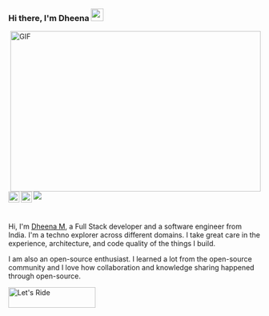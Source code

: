 ### Hi there, I'm Dheena <img src="https://media.giphy.com/media/hvRJCLFzcasrR4ia7z/giphy.gif" width="25px">

 <img align="right" alt="GIF" src="https://github.com/arsentieva/arsentieva/blob/main/code.gif?raw=true" width="500" height="320" />
<br />

<a href="dheenathayalanbscct@gmail.com">
  <img align="left" alt="Dheena M LinkedIN" width="22px" src="https://raw.githubusercontent.com/peterthehan/peterthehan/master/assets/linkedin.svg" />
</a>

<a href="https://twitter.com/dheenat88556319">
  <img align="left" alt="Dheena M | Twitter" width="22px" src="https://raw.githubusercontent.com/peterthehan/peterthehan/master/assets/twitter.svg" />
</a>

![](https://komarev.com/ghpvc/?username=jeganathpv&color=blue&label=PROFILE+VIEWS)

<br />

Hi, I'm [Dheena M](#), a Full Stack developer and a software engineer from India. I'm a techno explorer across different domains. I take great care in the experience, architecture, and code quality of the things I build.

I am also an open-source enthusiast. I learned a lot from the open-source community and I love how collaboration and knowledge sharing happened through open-source.

<!--
**dheena-thayalan/dheena-thayalan** is a ✨ _special_ ✨ repository because its `README.md` (this file) appears on your GitHub profile.

Here are some ideas to get you started:

- 💬 Ping me about anything, I am happy to help;
- 🔭  I’m currently working on my first book.
- 🌱 I’m currently learning .Net Core
- 👯 I’m looking to collaborate on open source
-⚡ Fun fact: I speak 3 languages ( English, Tamil, Kannada )
-->

<a href="#" target="_blank"><img src="https://cdn.buymeacoffee.com/buttons/default-orange.png" alt="Let's Ride" height="41" width="174"></a>
<br/>
